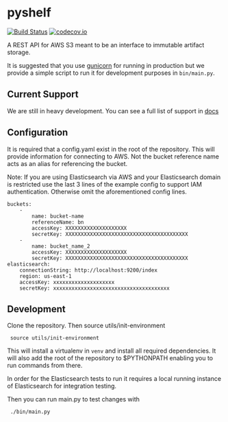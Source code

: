 pyshelf
=======

[![Build Status](https://travis-ci.org/kyle-long/pyshelf.svg?branch=master)](https://travis-ci.org/kyle-long/pyshelf)
[![codecov.io](https://codecov.io/github/kyle-long/pyshelf/coverage.svg?branch=master)](https://codecov.io/github/kyle-long/pyshelf?branch=master)

A REST API for AWS S3 meant to be an interface to immutable artifact storage.

It is suggested that you use [gunicorn](http://gunicorn.org/) for running in production but we provide a simple script to run it
for development purposes in `bin/main.py`.

Current Support
---------------

We are still in heavy development. You can see a full list of support in [docs](docs/README.md)

Configuration
-------------

It is required that a config.yaml exist in the root of the repository.  This will provide information for connecting to AWS. Not the bucket reference name acts as an alias for referencing the bucket.

Note: If you are using Elasticsearch via AWS and your Elasticsearch domain is restricted use the last 3 lines of the example config to support IAM authentication. Otherwise omit the aforementioned config lines.

    buckets:
        -
            name: bucket-name
            referenceName: bn
            accessKey: XXXXXXXXXXXXXXXXXXXX
            secretKey: XXXXXXXXXXXXXXXXXXXXXXXXXXXXXXXXXXXXXXXX
        -
            name: bucket_name_2
            accessKey: XXXXXXXXXXXXXXXXXXXX
            secretKey: XXXXXXXXXXXXXXXXXXXXXXXXXXXXXXXXXXXXXXXX
    elasticsearch:
        connectionString: http://localhost:9200/index
        region: us-east-1
        accessKey: xxxxxxxxxxxxxxxxxxxx
        secretKey: xxxxxxxxxxxxxxxxxxxxxxxxxxxxxxxxxxxxxx

Development
-----------

Clone the repository.  Then source utils/init-environment

     source utils/init-environment

This will install a virtualenv in `venv` and install all required dependencies.  It will also add the root of the repository to $PYTHONPATH
enabling you to run commands from there.

In order for the Elasticsearch tests to run it requires a local running instance of Elasticsearch for integration testing.

Then you can run main.py to test changes with

     ./bin/main.py
